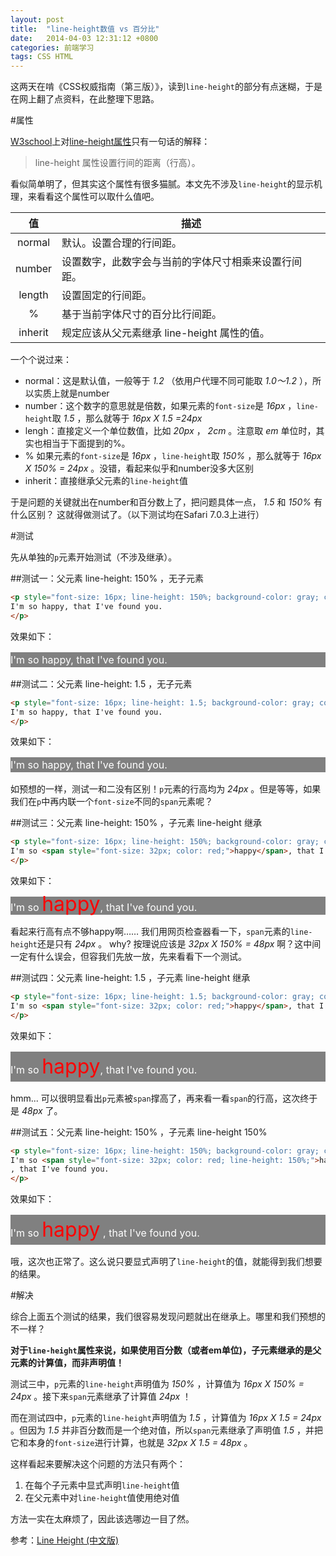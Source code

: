 ```yaml
---
layout: post
title:  "line-height数值 vs 百分比"
date:   2014-04-03 12:31:12 +0800
categories: 前端学习
tags: CSS HTML
---
```

这两天在啃《CSS权威指南（第三版）》，读到`line-height`的部分有点迷糊，于是在网上翻了点资料，在此整理下思路。

<!-- more -->

#属性

[W3school](http://www.w3school.com.cn)上对[line-height属性](http://www.w3school.com.cn/cssref/pr_dim_line-height.asp)只有一句话的解释：

> line-height 属性设置行间的距离（行高）。

看似简单明了，但其实这个属性有很多猫腻。本文先不涉及`line-height`的显示机理，来看看这个属性可以取什么值吧。

|值|描述|
|:------:|------|
|normal|默认。设置合理的行间距。|
|number|设置数字，此数字会与当前的字体尺寸相乘来设置行间距。|
|length|设置固定的行间距。|
|%|基于当前字体尺寸的百分比行间距。|
|inherit|规定应该从父元素继承 line-height 属性的值。|

一个个说过来：

* normal：这是默认值，一般等于 _1.2_ （依用户代理不同可能取 _1.0～1.2_ ），所以实质上就是number
* number：这个数字的意思就是倍数，如果元素的`font-size`是 _16px_ ，`line-height`取 _1.5_ ，那么就等于 _16px X 1.5 =24px_ 
* lengh：直接定义一个单位数值，比如 _20px_ ， _2cm_ 。注意取 _em_ 单位时，其实也相当于下面提到的%。
* % 如果元素的`font-size`是 _16px_ ，`line-height`取 _150%_ ，那么就等于 _16px X 150% = 24px_ 。没错，看起来似乎和number没多大区别
* inherit：直接继承父元素的`line-height`值

于是问题的关键就出在number和百分数上了，把问题具体一点， _1.5_ 和 _150%_ 有什么区别？
这就得做测试了。（以下测试均在Safari 7.0.3上进行）

#测试

先从单独的`p`元素开始测试（不涉及继承）。

##测试一：父元素 line-height: 150% ，无子元素

```html
<p style="font-size: 16px; line-height: 150%; background-color: gray; color: white;">
I'm so happy, that I've found you.
</p>
```

效果如下：

<p style="font-size: 16px; line-height: 150%; background-color: gray; color: white;">
I'm so happy, that I've found you.
</p>

##测试二：父元素 line-height: 1.5 ，无子元素

```html
<p style="font-size: 16px; line-height: 1.5; background-color: gray; color: white;">
I'm so happy, that I've found you.
</p>
```
效果如下：

<p style="font-size: 16px; line-height: 1.5; background-color: gray; color: white;">
I'm so happy, that I've found you.
</p>

如预想的一样，测试一和二没有区别！`p`元素的行高均为 _24px_ 。但是等等，如果我们在`p`中再内联一个`font-size`不同的`span`元素呢？

##测试三：父元素 line-height: 150% ，子元素 line-height 继承

```html
<p style="font-size: 16px; line-height: 150%; background-color: gray; color: white;">
I'm so <span style="font-size: 32px; color: red;">happy</span>, that I've found you.
</p>
```
效果如下：

<p style="font-size: 16px; line-height: 150%; background-color: gray; color: white;">
I'm so <span style="font-size: 32px; color: red;">happy</span>, that I've found you.
</p>

看起来行高有点不够happy啊…… 我们用网页检查器看一下，`span`元素的`line-height`还是只有 _24px_ 。
why? 按理说应该是 _32px X 150% = 48px_ 啊？这中间一定有什么误会，但容我们先放一放，先来看看下一个测试。

##测试四：父元素 line-height: 1.5 ，子元素 line-height 继承

```html
<p style="font-size: 16px; line-height: 1.5; background-color: gray; color: white;">
I'm so <span style="font-size: 32px; color: red;">happy</span>, that I've found you.
</p>
```
效果如下：

<p style="font-size: 16px; line-height: 1.5; background-color: gray; color: white;">
I'm so <span style="font-size: 32px; color: red;">happy</span>, that I've found you.
</p>

hmm... 可以很明显看出`p`元素被`span`撑高了，再来看一看`span`的行高，这次终于是 _48px_ 了。

##测试五：父元素 line-height: 150% ，子元素 line-height 150%

```html
<p style="font-size: 16px; line-height: 150%; background-color: gray; color: white;">
I'm so <span style="font-size: 32px; color: red; line-height: 150%;">happy</span>
, that I've found you.
</p>
```
效果如下：

<p style="font-size: 16px; line-height: 150%; background-color: gray; color: white;">
I'm so <span style="font-size: 32px; color: red; line-height: 150%;">happy</span>
, that I've found you.
</p>

哦，这次也正常了。这么说只要显式声明了`line-height`的值，就能得到我们想要的结果。

#解决

综合上面五个测试的结果，我们很容易发现问题就出在继承上。哪里和我们预想的不一样？

**对于`line-height`属性来说，如果使用百分数（或者em单位)，子元素继承的是父元素的计算值，而非声明值！**

测试三中，`p`元素的`line-height`声明值为 _150%_ ，计算值为 _16px X 150% = 24px_ 。接下来`span`元素继承了计算值 _24px_ ！

而在测试四中，`p`元素的`line-height`声明值为 _1.5_ ，计算值为 _16px X 1.5 = 24px_ 。但因为 _1.5_ 并非百分数而是一个绝对值，所以`span`元素继承了声明值 _1.5_ ，并把它和本身的`font-size`进行计算，也就是 _32px X 1.5 = 48px_ 。

这样看起来要解决这个问题的方法只有两个：

1. 在每个子元素中显式声明`line-height`值
2. 在父元素中对`line-height`值使用绝对值

方法一实在太麻烦了，因此该选哪边一目了然。

参考：[Line Height (中文版)](http://www.slideshare.net/daemao/line-height-2470819)